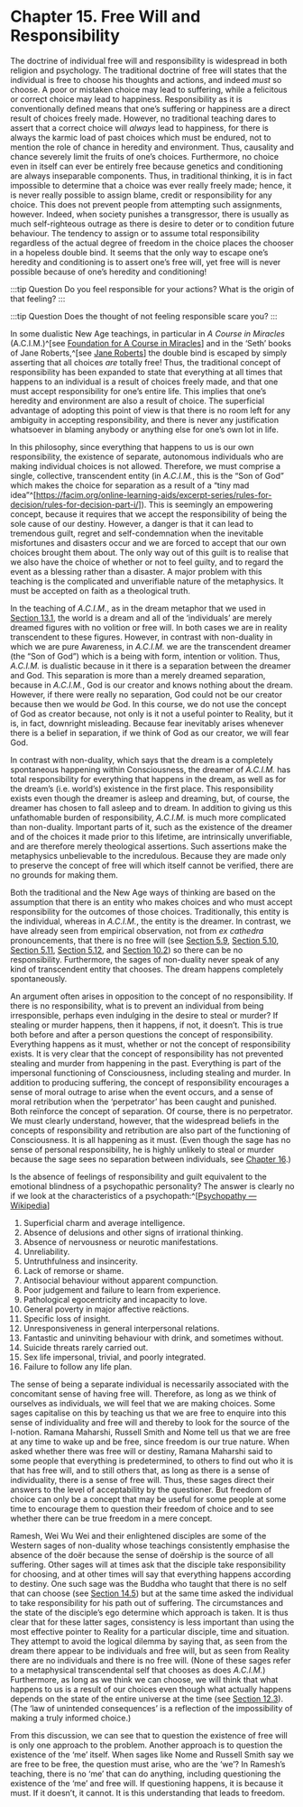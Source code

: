 # Chapter 15. Free Will and Responsibility

The doctrine of individual free will and responsibility is widespread in both religion and psychology. The traditional doctrine of free will states that the individual is free to choose his thoughts and actions, and indeed *must* so choose. A poor or mistaken choice may lead to suffering, while a felicitous or correct choice may lead to happiness. Responsibility as it is conventionally defined means that one’s suffering or happiness are a direct result of choices freely made. However, no traditional teaching dares to assert that a correct choice will *always* lead to happiness, for there is always the karmic load of past choices which must be endured, not to mention the role of chance in heredity and environment. Thus, causality and chance severely limit the fruits of one’s choices. Furthermore, no choice even in itself can ever be entirely free because genetics and conditioning are always inseparable components. Thus, in traditional thinking, it is in fact impossible to determine that a choice was ever really freely made; hence, it is never really possible to assign blame, credit or responsibility for any choice. This does not prevent people from attempting such assignments, however. Indeed, when society punishes a transgressor, there is usually as much self-righteous outrage as there is desire to deter or to condition future behaviour. The tendency to assign or to assume total responsibility regardless of the actual degree of freedom in the choice places the chooser in a hopeless double bind. It seems that the only way to escape one’s heredity and conditioning is to assert one’s free will, yet free will is never possible because of one’s heredity and conditioning!

:::tip Question
Do you feel responsible for your actions? What is the origin of that feeling?
:::

:::tip Question
Does the thought of not feeling responsible scare you?
:::

In some dualistic New Age teachings, in particular in *A Course in Miracles* (A.C.I.M.)^[see [Foundation for A Course in Miracles](https://www.facim.org/)] and in the ‘Seth’ books of Jane Roberts,^[see [Jane Roberts](https://en.wikipedia.org/wiki/Jane_Roberts)]  the double bind is escaped by simply asserting that all choices *are* totally free! Thus, the traditional concept of responsibility has been expanded to state that everything at all times that happens to an individual is a result of choices freely made, and that one must accept responsibility for one’s entire life. This implies that one’s heredity and environment are also a result of choice. The superficial advantage of adopting this point of view is that there is no room left for any ambiguity in accepting responsibility, and there is never any justification whatsoever in blaming anybody or anything else for one’s own lot in life.

In this philosophy, since everything that happens to us is our own responsibility, the existence of separate, autonomous individuals who are making individual choices is not allowed. Therefore, we must comprise a single, collective, transcendent entity (in *A.C.I.M.*, this is the “Son of God” which makes the choice for separation as a result of a “tiny mad idea”^[https://facim.org/online-learning-aids/excerpt-series/rules-for-decision/rules-for-decision-part-i/]). This is seemingly an empowering concept, because it requires that we accept the responsibility of being the sole cause of our destiny. However, a danger is that it can lead to tremendous guilt, regret and self-condemnation when the inevitable misfortunes and disasters occur and we are forced to accept that our own choices brought them about. The only way out of this guilt is to realise that we also have the choice of whether or not to feel guilty, and to regard the event as a blessing rather than a disaster. A major problem with this teaching is the complicated and unverifiable nature of the metaphysics. It must be accepted on faith as a theological truth.

In the teaching of *A.C.I.M.*, as in the dream metaphor that we used in [Section 13.1](/chapter-13-some-useful-metaphors/#_13-1-the-dream), the world is a dream and all of the ‘individuals’ are merely dreamed figures with no volition or free will. In both cases we are in reality transcendent to these figures. However, in contrast with non-duality in which we are pure Awareness, in *A.C.I.M.* we are the transcendent dreamer (the “Son of God”) which is a being with form, intention or volition. Thus, *A.C.I.M.* is dualistic because in it there is a separation between the dreamer and God. This separation is more than a merely dreamed separation, because in *A.C.I.M.*, God is our creator and knows nothing about the dream. However, if there were really no separation, God could not be our creator because then we would *be* God. In this course, we do not use the concept of God as creator because, not only is it not a useful pointer to Reality, but it is, in fact, downright misleading. Because fear inevitably arises whenever there is a belief in separation, if we think of God as our creator, we will fear God.

In contrast with non-duality, which says that the dream is a completely spontaneous happening within Consciousness, the dreamer of *A.C.I.M.* has total responsibility for everything that happens in the dream, as well as for the dream’s (i.e. world’s) existence in the first place. This responsibility exists even though the dreamer is asleep and dreaming, but, of course, the dreamer has chosen to fall asleep and to dream. In addition to giving us this unfathomable burden of responsibility, *A.C.I.M.* is much more complicated than non-duality. Important parts of it, such as the existence of the dreamer and of the choices it made prior to this lifetime, are intrinsically unverifiable, and are therefore merely theological assertions. Such assertions make the metaphysics unbelievable to the incredulous. Because they are made only to preserve the concept of free will which itself cannot be verified, there are no grounds for making them.

Both the traditional and the New Age ways of thinking are based on the assumption that there is an entity who makes choices and who must accept responsibility for the outcomes of those choices. Traditionally, this entity is the individual, whereas in *A.C.I.M.*, the entity is the dreamer. In contrast, we have already seen from empirical observation, not from *ex cathedra* pronouncements, that there is no free will (see [Section 5.9](/chapter-5-conscious-mind-free-will/#_5-9-the-experiments-of-libet-et-al-and-their-implications-for-free-will), [Section 5.10](/chapter-5-conscious-mind-free-will/#_5-10-brain-imaging-measurements-on-free-will), [Section 5.11](/chapter-5-conscious-mind-free-will/#_5-11-free-will-as-the-possibility-of-alternative-action), [Section 5.12](/chapter-5-conscious-mind-free-will/#_5-12-the-origin-of-the-belief-in-free-will), and [Section 10.2](/chapter-10-teaching-non-duality/#_10-2-the-practices)) so there can be no responsibility. Furthermore, the sages of non-duality never speak of any kind of transcendent entity that chooses. The dream happens completely spontaneously.

An argument often arises in opposition to the concept of no responsibility. If there is no responsibility, what is to prevent an individual from being irresponsible, perhaps even indulging in the desire to steal or murder? If stealing or murder happens, then it happens, if not, it doesn’t. This is true both before and after a person questions the concept of responsibility. Everything happens as it must, whether or not the concept of responsibility exists. It is very clear that the concept of responsibility has not prevented stealing and murder from happening in the past. Everything is part of the impersonal functioning of Consciousness, including stealing and murder. In addition to producing suffering, the concept of responsibility encourages a sense of moral outrage to arise when the event occurs, and a sense of moral retribution when the ‘perpetrator’ has been caught and punished. Both reïnforce the concept of separation. Of course, there is no perpetrator. We must clearly understand, however, that the widespread beliefs in the concepts of responsibility and retribution are also part of the functioning of Consciousness. It is all happening as it must. (Even though the sage has no sense of personal responsibility, he is highly unlikely to steal or murder because the sage sees no separation between individuals, see [Chapter 16](/chapter-16-love-seeking-itself/).)

Is the absence of feelings of responsibility and guilt equivalent to the emotional blindness of a psychopathic personality? The answer is clearly no if we look at the characteristics of a psychopath:^[[Psychopathy — Wikipedia](https://en.wikipedia.org/wiki/Psychopath)]

 1. Superficial charm and average intelligence.
 2. Absence of delusions and other signs of irrational thinking.
 3. Absence of nervousness or neurotic manifestations.
 4. Unreliability.
 5. Untruthfulness and insincerity.
 6. Lack of remorse or shame.
 7. Antisocial behaviour without apparent compunction.
 8. Poor judgement and failure to learn from experience.
 9. Pathological egocentricity and incapacity to love.
 10. General poverty in major affective reäctions.
 11. Specific loss of insight.
 12. Unresponsiveness in general interpersonal relations.
 13. Fantastic and uninviting behaviour with drink, and sometimes without.
 14. Suicide threats rarely carried out.
 15. Sex life impersonal, trivial, and poorly integrated.
 16. Failure to follow any life plan.

The sense of being a separate individual is necessarily associated with the concomitant sense of having free will. Therefore, as long as we think of ourselves as individuals, we will feel that we are making choices. Some sages capitalise on this by teaching us that we are free to enquire into this sense of individuality and free will and thereby to look for the source of the I-notion. Ramana Maharshi, Russell Smith and Nome tell us that we are free at any time to wake up and be free, since freedom is our true nature. When asked whether there was free will or destiny, Ramana Maharshi said to some people that everything is predetermined, to others to find out who it is that has free will, and to still others that, as long as there is a sense of individuality, there is a sense of free will. Thus, these sages direct their answers to the level of acceptability by the questioner. But freedom of choice can only be a concept that may be useful for some people at some time to encourage them to question their freedom of choice and to see whether there can be true freedom in a mere concept.

Ramesh, Wei Wu Wei and their enlightened disciples are some of the Western sages of non-duality whose teachings consistently emphasise the absence of the doër because the sense of doërship is the source of all suffering. Other sages will at times ask that the disciple take responsibility for choosing, and at other times will say that everything happens according to destiny. One such sage was the Buddha who taught that there is no self that can choose (see [Section 14.5](/chapter-14-religion-belief-non-duality/#_14-5-buddhism-%E2%80%94-religion-or-not)) but at the same time asked the individual to take responsibility for his path out of suffering. The circumstances and the state of the disciple’s ego determine which approach is taken. It is thus clear that for these latter sages, consistency is less important than using the most effective pointer to Reality for a particular disciple, time and situation. They attempt to avoid the logical dilemma by saying that, as seen from the dream there appear to be individuals and free will, but as seen from Reality there are no individuals and there is no free will. (None of these sages refer to a metaphysical transcendental self that chooses as does *A.C.I.M.*) Furthermore, as long as we think we can choose, we will think that what happens to us is a result of our choices even though what actually happens depends on the state of the entire universe at the time (see [Section 12.3](/chapter-12-space-time-causality-destiny/#_12-3-the-concept-of-causality)). (The ‘law of unintended consequences’ is a reflection of the impossibility of making a truly informed choice.)

From this discussion, we can see that to question the existence of free will is only one approach to the problem. Another approach is to question the existence of the ‘me’ itself. When sages like Nome and Russell Smith say we are free to be free, the question must arise, who are the ‘we’? In Ramesh’s teaching, there is no ‘me’ that can do anything, including questioning the existence of the ‘me’ and free will. If questioning happens, it is because it must. If it doesn’t, it cannot. It is this understanding that leads to freedom.
